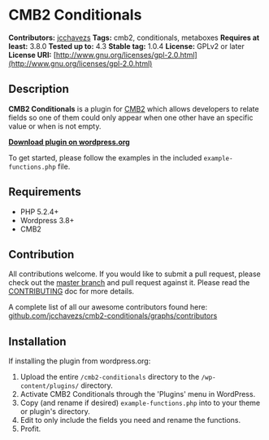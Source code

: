 # CMB2 Conditionals

**Contributors:**      [jcchavezs](https://github.com/jcchavezs)
**Tags:**              cmb2, conditionals, metaboxes
**Requires at least:** 3.8.0
**Tested up to:**      4.3
**Stable tag:**        1.0.4
**License:**           GPLv2 or later
**License URI:**       [http://www.gnu.org/licenses/gpl-2.0.html](http://www.gnu.org/licenses/gpl-2.0.html)

## Description

**CMB2 Conditionals** is a plugin for [CMB2](https://github.com/WebDevStudios/CMB2) which allows developers to relate fields so one of them could only appear when one other have an specific value or when is not empty.

**[Download plugin on wordpress.org](http://wordpress.org/plugins/cmb2-conditionals/)**

To get started, please follow the examples in the included `example-functions.php` file.

## Requirements

- PHP 5.2.4+
- Wordpress 3.8+
- CMB2

## Contribution
All contributions welcome. If you would like to submit a pull request, please check out the [master branch](https://github.com/jcchavezs/cmb2-conditionals/tree/master) and pull request against it. Please read the [CONTRIBUTING](https://github.com/jcchavezs/cmb2-conditionals/blob/master/CONTRIBUTING.md) doc for more details.

A complete list of all our awesome contributors found here: [github.com/jcchavezs/cmb2-conditionals/graphs/contributors](https://github.com/jcchavezs/cmb2-conditionals/graphs/contributors)

## Installation

If installing the plugin from wordpress.org:

1. Upload the entire `/cmb2-conditionals` directory to the `/wp-content/plugins/` directory.
2. Activate CMB2 Conditionals through the 'Plugins' menu in WordPress.
2. Copy (and rename if desired) `example-functions.php` into to your theme or plugin's directory.
2. Edit to only include the fields you need and rename the functions.
4. Profit.
